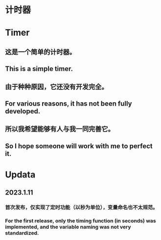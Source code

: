 # 计时器

# Timer

## 这是一个简单的计时器。

## This is a simple timer.

## 由于种种原因，它还没有开发完全。

## For various reasons, it has not been fully developed.

## 所以我希望能够有人与我一同完善它。

## So I hope someone will work with me to perfect it.

# Updata

## 2023.1.11

### 首次发布，仅实现了定时功能（以秒为单位），变量命名也不太规范。

### For the first release, only the timing function (in seconds) was implemented, and the variable naming was not very standardized.